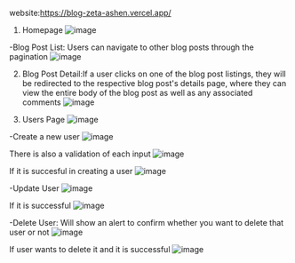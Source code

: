 website:https://blog-zeta-ashen.vercel.app/

1. Homepage
![image](https://github.com/mprudentio/blog/assets/91424522/5c413511-2310-44a7-b32b-132c4bf7e862)

-Blog Post List: Users can navigate to other blog posts through the pagination
![image](https://github.com/mprudentio/blog/assets/91424522/1afc11fe-f1c4-42b4-bd3a-d324f57705b3)

2. Blog Post Detail:If a user clicks on one of the blog post listings, they will be redirected to the respective blog post's details page, where they can view the entire body of the blog post as well as any associated comments
![image](https://github.com/mprudentio/blog/assets/91424522/855e7784-bf44-4956-a220-bd32ac3dabf1)

3. Users Page
![image](https://github.com/mprudentio/blog/assets/91424522/4742faae-fd41-4b9f-956a-d3df12fede92)

-Create a new user
![image](https://github.com/mprudentio/blog/assets/91424522/4cab4ce2-7469-48ee-8bdc-348d24639713)

There is also a validation of each input
![image](https://github.com/mprudentio/blog/assets/91424522/23b7d7c2-68cf-4842-8ec1-432aa30a3e33)

If it is succesful in creating a user
![image](https://github.com/mprudentio/blog/assets/91424522/af727b62-4729-45f8-8356-c25c39954b5d)

-Update User
![image](https://github.com/mprudentio/blog/assets/91424522/a0fff3ea-37ed-4530-92db-6282d5cf5c01)

If it is successful
![image](https://github.com/mprudentio/blog/assets/91424522/0e656f28-f30b-4cd7-9baa-8ae973391bf5)

-Delete User: Will show an alert to confirm whether  you want to delete that user or not
![image](https://github.com/mprudentio/blog/assets/91424522/61293f51-8394-4ea7-af9c-307945178cb2)

If user wants to delete it and it is successful
![image](https://github.com/mprudentio/blog/assets/91424522/89f9e7f3-b192-4ab0-8493-4c4d9d58709a)





